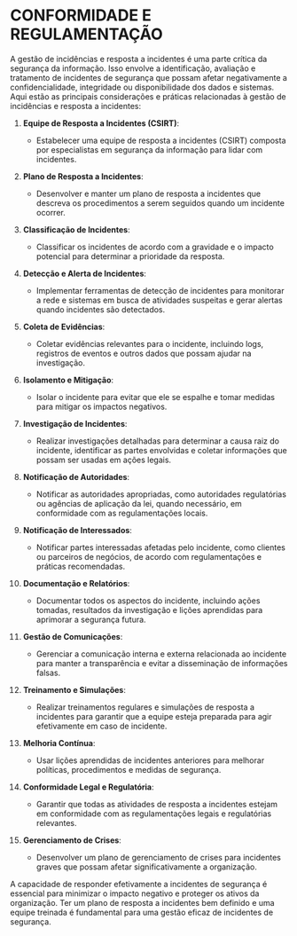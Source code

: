 # CONFORMIDADE E REGULAMENTAÇÃO
A gestão de incidências e resposta a incidentes é uma parte crítica da segurança da informação. Isso envolve a identificação, avaliação e tratamento de incidentes de segurança que possam afetar negativamente a confidencialidade, integridade ou disponibilidade dos dados e sistemas. Aqui estão as principais considerações e práticas relacionadas à gestão de incidências e resposta a incidentes:

1. **Equipe de Resposta a Incidentes (CSIRT)**:
   - Estabelecer uma equipe de resposta a incidentes (CSIRT) composta por especialistas em segurança da informação para lidar com incidentes.

2. **Plano de Resposta a Incidentes**:
   - Desenvolver e manter um plano de resposta a incidentes que descreva os procedimentos a serem seguidos quando um incidente ocorrer.

3. **Classificação de Incidentes**:
   - Classificar os incidentes de acordo com a gravidade e o impacto potencial para determinar a prioridade da resposta.

4. **Detecção e Alerta de Incidentes**:
   - Implementar ferramentas de detecção de incidentes para monitorar a rede e sistemas em busca de atividades suspeitas e gerar alertas quando incidentes são detectados.

5. **Coleta de Evidências**:
   - Coletar evidências relevantes para o incidente, incluindo logs, registros de eventos e outros dados que possam ajudar na investigação.

6. **Isolamento e Mitigação**:
   - Isolar o incidente para evitar que ele se espalhe e tomar medidas para mitigar os impactos negativos.

7. **Investigação de Incidentes**:
   - Realizar investigações detalhadas para determinar a causa raiz do incidente, identificar as partes envolvidas e coletar informações que possam ser usadas em ações legais.

8. **Notificação de Autoridades**:
   - Notificar as autoridades apropriadas, como autoridades regulatórias ou agências de aplicação da lei, quando necessário, em conformidade com as regulamentações locais.

9. **Notificação de Interessados**:
   - Notificar partes interessadas afetadas pelo incidente, como clientes ou parceiros de negócios, de acordo com regulamentações e práticas recomendadas.

10. **Documentação e Relatórios**:
    - Documentar todos os aspectos do incidente, incluindo ações tomadas, resultados da investigação e lições aprendidas para aprimorar a segurança futura.

11. **Gestão de Comunicações**:
    - Gerenciar a comunicação interna e externa relacionada ao incidente para manter a transparência e evitar a disseminação de informações falsas.

12. **Treinamento e Simulações**:
    - Realizar treinamentos regulares e simulações de resposta a incidentes para garantir que a equipe esteja preparada para agir efetivamente em caso de incidente.

13. **Melhoria Contínua**:
    - Usar lições aprendidas de incidentes anteriores para melhorar políticas, procedimentos e medidas de segurança.

14. **Conformidade Legal e Regulatória**:
    - Garantir que todas as atividades de resposta a incidentes estejam em conformidade com as regulamentações legais e regulatórias relevantes.

15. **Gerenciamento de Crises**:
    - Desenvolver um plano de gerenciamento de crises para incidentes graves que possam afetar significativamente a organização.

A capacidade de responder efetivamente a incidentes de segurança é essencial para minimizar o impacto negativo e proteger os ativos da organização. Ter um plano de resposta a incidentes bem definido e uma equipe treinada é fundamental para uma gestão eficaz de incidentes de segurança.